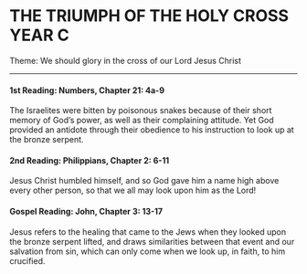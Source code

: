 # THE TRIUMPH OF THE HOLY CROSS YEAR C
Theme: We should glory in the cross of our Lord Jesus Christ 

---

#### 1st Reading: Numbers, Chapter 21: 4a-9 

The Israelites were bitten by poisonous snakes because of their short memory of God’s power, as well as their complaining attitude. Yet God provided an antidote through their obedience to his instruction to look up at the bronze serpent. 

#### 2nd Reading: Philippians, Chapter 2: 6-11 

Jesus Christ humbled himself, and so God gave him a name high above every other person, so that we all may look upon him as the Lord! 

#### Gospel Reading: John, Chapter 3: 13-17 

Jesus refers to the healing that came to the Jews when they looked upon the bronze serpent lifted, and draws similarities between that event and our salvation from sin, which can only come when we look up, in faith, to him crucified.